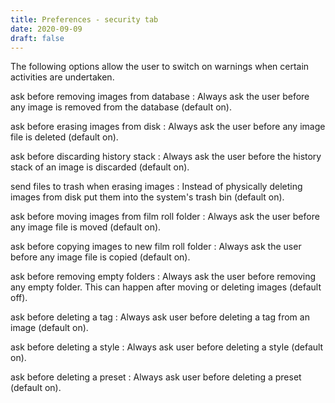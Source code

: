 ```yaml
---
title: Preferences - security tab
date: 2020-09-09
draft: false
---
```


The following options allow the user to switch on warnings when certain activities are undertaken.

ask before removing images from database
: Always ask the user before any image is removed from the database (default on).

ask before erasing images from disk
: Always ask the user before any image file is deleted (default on).

ask before discarding history stack
: Always ask the user before the history stack of an image is discarded (default on).

send files to trash when erasing images
: Instead of physically deleting images from disk put them into the system's trash bin (default on).

ask before moving images from film roll folder
: Always ask the user before any image file is moved (default on).

ask before copying images to new film roll folder
: Always ask the user before any image file is copied (default on).

ask before removing empty folders
: Always ask the user before removing any empty folder. This can happen after moving or deleting images (default off).

ask before deleting a tag
: Always ask user before deleting a tag from an image (default on).

ask before deleting a style
: Always ask user before deleting a style (default on). 

ask before deleting a preset
: Always ask user before deleting a preset (default on). 